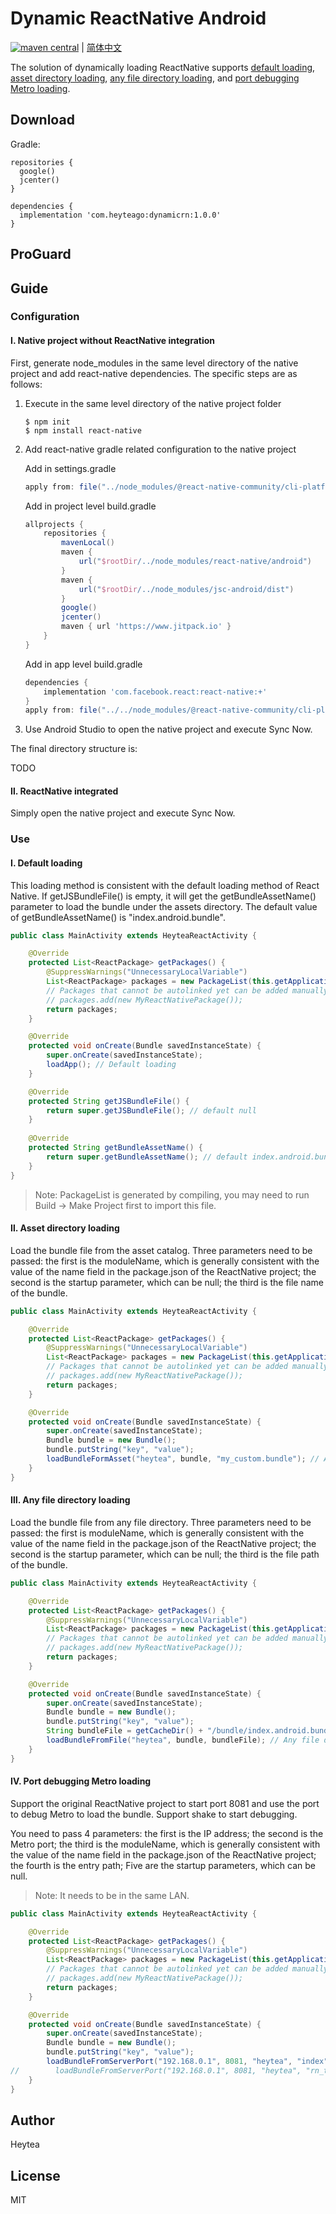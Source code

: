 # Dynamic ReactNative Android

[![maven central](https://img.shields.io/badge/maven_central-1.0.0-green)]() | [简体中文](./README-CN.md)

The solution of dynamically loading ReactNative supports [default loading](#ⅰ-default-loading), [asset directory loading](#ⅱ-asset-directory-loading), [any file directory loading](#ⅲ-any-file-directory-loading), and [port debugging Metro loading](#ⅳ-port-debugging-metro-loading).

## Download

Gradle:

```
repositories {
  google()
  jcenter()
}

dependencies {
  implementation 'com.heyteago:dynamicrn:1.0.0'
}
```

## ProGuard

## Guide

### Configuration

#### Ⅰ. Native project without ReactNative integration

First, generate node_modules in the same level directory of the native project and add react-native dependencies. The specific steps are as follows:

1. Execute in the same level directory of the native project folder

	```shell
	$ npm init
	$ npm install react-native
	```
2. Add react-native gradle related configuration to the native project

	Add in settings.gradle
	
	```gradle
	apply from: file("../node_modules/@react-native-community/cli-platform-android/native_modules.gradle"); applyNativeModulesSettingsGradle(settings)
	```
	Add in project level build.gradle
	
	```gradle
	allprojects {
		repositories {
			mavenLocal()
			maven {
				url("$rootDir/../node_modules/react-native/android")
			}
			maven {
				url("$rootDir/../node_modules/jsc-android/dist")
			}
			google()
			jcenter()
            maven { url 'https://www.jitpack.io' }
		}
	}
	```
	Add in app level build.gradle
	
	```gradle
	dependencies {
		implementation 'com.facebook.react:react-native:+'
	}
    apply from: file("../../node_modules/@react-native-community/cli-platform-android/native_modules.gradle"); applyNativeModulesAppBuildGradle(project)
	```
3. Use Android Studio to open the native project and execute Sync Now.

The final directory structure is:

TODO

#### Ⅱ. ReactNative integrated

Simply open the native project and execute Sync Now.

### Use

#### Ⅰ. Default loading

This loading method is consistent with the default loading method of React Native. If getJSBundleFile() is empty, it will get the getBundleAssetName() parameter to load the bundle under the assets directory. The default value of getBundleAssetName() is "index.android.bundle".

```java
public class MainActivity extends HeyteaReactActivity {

    @Override
    protected List<ReactPackage> getPackages() {
        @SuppressWarnings("UnnecessaryLocalVariable")
        List<ReactPackage> packages = new PackageList(this.getApplication()).getPackages();
        // Packages that cannot be autolinked yet can be added manually here, for example:
        // packages.add(new MyReactNativePackage());
        return packages;
    }

    @Override
    protected void onCreate(Bundle savedInstanceState) {
        super.onCreate(savedInstanceState);
        loadApp(); // Default loading
    }

    @Override
    protected String getJSBundleFile() {
        return super.getJSBundleFile(); // default null
    }
    
    @Override
    protected String getBundleAssetName() {
        return super.getBundleAssetName(); // default index.android.bundle
    }
}
```

> Note: PackageList is generated by compiling, you may need to run Build -> Make Project first to import this file.

#### Ⅱ. Asset directory loading

Load the bundle file from the asset catalog. Three parameters need to be passed: the first is the moduleName, which is generally consistent with the value of the name field in the package.json of the ReactNative project; the second is the startup parameter, which can be null; the third is the file name of the bundle.

```java
public class MainActivity extends HeyteaReactActivity {

    @Override
    protected List<ReactPackage> getPackages() {
        @SuppressWarnings("UnnecessaryLocalVariable")
        List<ReactPackage> packages = new PackageList(this.getApplication()).getPackages();
        // Packages that cannot be autolinked yet can be added manually here, for example:
        // packages.add(new MyReactNativePackage());
        return packages;
    }

    @Override
    protected void onCreate(Bundle savedInstanceState) {
        super.onCreate(savedInstanceState);
        Bundle bundle = new Bundle();
        bundle.putString("key", "value");
        loadBundleFormAsset("heytea", bundle, "my_custom.bundle"); // Asset directory loading
    }
}
```

#### Ⅲ. Any file directory loading

Load the bundle file from any file directory. Three parameters need to be passed: the first is moduleName, which is generally consistent with the value of the name field in the package.json of the ReactNative project; the second is the startup parameter, which can be null; the third is the file path of the bundle.

```java
public class MainActivity extends HeyteaReactActivity {

    @Override
    protected List<ReactPackage> getPackages() {
        @SuppressWarnings("UnnecessaryLocalVariable")
        List<ReactPackage> packages = new PackageList(this.getApplication()).getPackages();
        // Packages that cannot be autolinked yet can be added manually here, for example:
        // packages.add(new MyReactNativePackage());
        return packages;
    }

    @Override
    protected void onCreate(Bundle savedInstanceState) {
        super.onCreate(savedInstanceState);
        Bundle bundle = new Bundle();
        bundle.putString("key", "value");
        String bundleFile = getCacheDir() + "/bundle/index.android.bundle";
        loadBundleFromFile("heytea", bundle, bundleFile); // Any file directory loading
    }
}
```

#### Ⅳ. Port debugging Metro loading

Support the original ReactNative project to start port 8081 and use the port to debug Metro to load the bundle. Support shake to start debugging.

You need to pass 4 parameters: the first is the IP address; the second is the Metro port; the third is the moduleName, which is generally consistent with the value of the name field in the package.json of the ReactNative project; the fourth is the entry path; Five are the startup parameters, which can be null.

> Note: It needs to be in the same LAN.

```java
public class MainActivity extends HeyteaReactActivity {

    @Override
    protected List<ReactPackage> getPackages() {
        @SuppressWarnings("UnnecessaryLocalVariable")
        List<ReactPackage> packages = new PackageList(this.getApplication()).getPackages();
        // Packages that cannot be autolinked yet can be added manually here, for example:
        // packages.add(new MyReactNativePackage());
        return packages;
    }

    @Override
    protected void onCreate(Bundle savedInstanceState) {
        super.onCreate(savedInstanceState);
        Bundle bundle = new Bundle();
        bundle.putString("key", "value");
        loadBundleFromServerPort("192.168.0.1", 8081, "heytea", "index", null); // Port debugging Metro loading
//        loadBundleFromServerPort("192.168.0.1", 8081, "heytea", "rn_temp/index", bundle);
    }
}
```

## Author

Heytea

## License

MIT

